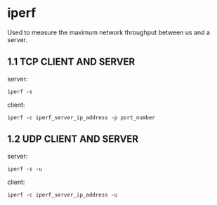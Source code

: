 # iperf
Used to measure the maximum network throughput between us and a server.
## 1.1 TCP CLIENT AND SERVER
server:

    iperf -s
client:

    iperf -c iperf_server_ip_address -p port_number

## 1.2 UDP CLIENT AND SERVER
server:

    iperf -s -u
client: 

    iperf -c iperf_server_ip_address -u
    
